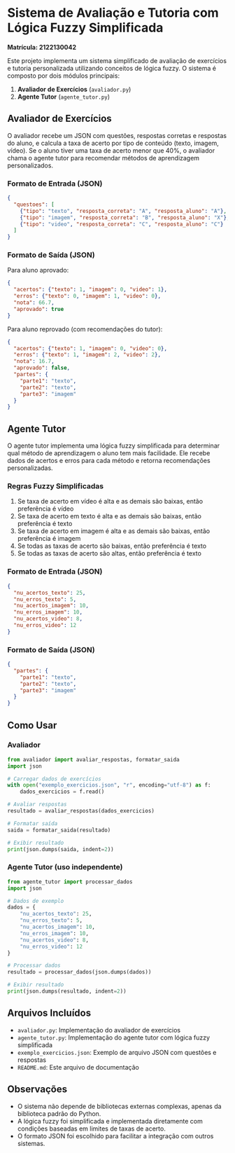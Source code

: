 # Sistema de Avaliação e Tutoria com Lógica Fuzzy Simplificada

**Matrícula: 2122130042**

Este projeto implementa um sistema simplificado de avaliação de exercícios e tutoria personalizada utilizando conceitos de lógica fuzzy. O sistema é composto por dois módulos principais:

1. **Avaliador de Exercícios** (`avaliador.py`)
2. **Agente Tutor** (`agente_tutor.py`)

## Avaliador de Exercícios

O avaliador recebe um JSON com questões, respostas corretas e respostas do aluno, e calcula a taxa de acerto por tipo de conteúdo (texto, imagem, vídeo). Se o aluno tiver uma taxa de acerto menor que 40%, o avaliador chama o agente tutor para recomendar métodos de aprendizagem personalizados.

### Formato de Entrada (JSON)

```json
{
  "questoes": [
    {"tipo": "texto", "resposta_correta": "A", "resposta_aluno": "A"},
    {"tipo": "imagem", "resposta_correta": "B", "resposta_aluno": "X"},
    {"tipo": "video", "resposta_correta": "C", "resposta_aluno": "C"}
  ]
}
```

### Formato de Saída (JSON)

Para aluno aprovado:
```json
{
  "acertos": {"texto": 1, "imagem": 0, "video": 1},
  "erros": {"texto": 0, "imagem": 1, "video": 0},
  "nota": 66.7,
  "aprovado": true
}
```

Para aluno reprovado (com recomendações do tutor):
```json
{
  "acertos": {"texto": 1, "imagem": 0, "video": 0},
  "erros": {"texto": 1, "imagem": 2, "video": 2},
  "nota": 16.7,
  "aprovado": false,
  "partes": {
    "parte1": "texto",
    "parte2": "texto",
    "parte3": "imagem"
  }
}
```

## Agente Tutor

O agente tutor implementa uma lógica fuzzy simplificada para determinar qual método de aprendizagem o aluno tem mais facilidade. Ele recebe dados de acertos e erros para cada método e retorna recomendações personalizadas.

### Regras Fuzzy Simplificadas

1. Se taxa de acerto em vídeo é alta e as demais são baixas, então preferência é vídeo
2. Se taxa de acerto em texto é alta e as demais são baixas, então preferência é texto
3. Se taxa de acerto em imagem é alta e as demais são baixas, então preferência é imagem
4. Se todas as taxas de acerto são baixas, então preferência é texto
5. Se todas as taxas de acerto são altas, então preferência é texto

### Formato de Entrada (JSON)

```json
{
  "nu_acertos_texto": 25,
  "nu_erros_texto": 5,
  "nu_acertos_imagem": 10,
  "nu_erros_imagem": 10,
  "nu_acertos_video": 8,
  "nu_erros_video": 12
}
```

### Formato de Saída (JSON)

```json
{
  "partes": {
    "parte1": "texto",
    "parte2": "texto",
    "parte3": "imagem"
  }
}
```

## Como Usar

### Avaliador

```python
from avaliador import avaliar_respostas, formatar_saida
import json

# Carregar dados de exercícios
with open("exemplo_exercicios.json", "r", encoding="utf-8") as f:
    dados_exercicios = f.read()

# Avaliar respostas
resultado = avaliar_respostas(dados_exercicios)

# Formatar saída
saida = formatar_saida(resultado)

# Exibir resultado
print(json.dumps(saida, indent=2))
```

### Agente Tutor (uso independente)

```python
from agente_tutor import processar_dados
import json

# Dados de exemplo
dados = {
    "nu_acertos_texto": 25,
    "nu_erros_texto": 5,
    "nu_acertos_imagem": 10,
    "nu_erros_imagem": 10,
    "nu_acertos_video": 8,
    "nu_erros_video": 12
}

# Processar dados
resultado = processar_dados(json.dumps(dados))

# Exibir resultado
print(json.dumps(resultado, indent=2))
```

## Arquivos Incluídos

- `avaliador.py`: Implementação do avaliador de exercícios
- `agente_tutor.py`: Implementação do agente tutor com lógica fuzzy simplificada
- `exemplo_exercicios.json`: Exemplo de arquivo JSON com questões e respostas
- `README.md`: Este arquivo de documentação

## Observações

- O sistema não depende de bibliotecas externas complexas, apenas da biblioteca padrão do Python.
- A lógica fuzzy foi simplificada e implementada diretamente com condições baseadas em limites de taxas de acerto.
- O formato JSON foi escolhido para facilitar a integração com outros sistemas.
